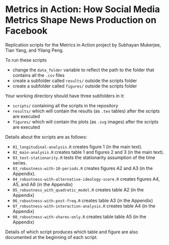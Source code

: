 # Metrics in Action: How Social Media Metrics Shape News Production on Facebook

Replication scripts for the Metrics in Action project by Subhayan Mukerjee, Tian Yang, and Yilang Peng.

To run these scripts
- change the `data_folder` variable to reflect the path to the folder that contains all the `.csv` files
- create a subfolder called `results/` outside the scripts folder
- create a subfolder called `figures/` outside the scripts folder

Your working directory should have three subfolders in it:
- `scripts/` containing all the scripts in the repository
- `results/` which will contain the results (as `.tex` tables) after the scripts are executed
- `figures/` which will contain the plots (as `.svg` images) after the scripts are executed

Details about the scripts are as follows:

- `01_longitudinal-analysis.R` creates figure 1 (in the main text).
- `02_main-analysis.R` creates table 1 and figures 2 and 3 (in the main text).
- `03_test-stationarity.R` tests the stationarity assumption of the time series.
- `03_robustness-with-10-periods.R` creates figures A2 and A3 (in the Appendix).
- `04_robustness-with-alternative-ideology-score.R` creates figures A4, A5, and A6 (in the Appendix)
- `05_robustness_with_quadratic_model.R` creates table A2 (in the Appendix)
- `06_robustness-with-post-freq.R` creates table A3 (in the Appendix)
- `07_robustness-with-interaction-analysis.R` creates table A4 (in the Appendix)
- `08_robustness-with-shares-only.R` creates table table A5 (in the Appendix)

Details of which script produces which table and figure are also documented at the beginning of each script.
